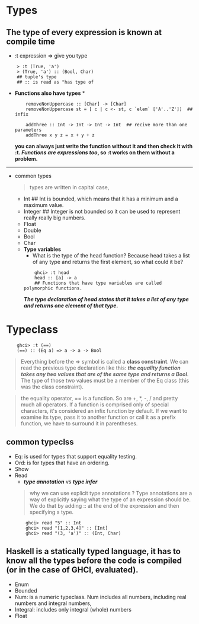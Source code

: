 # Types
## The type of every expression is known at compile time
* :t expression => give you type
```
    > :t (True, 'a')  
    > (True, 'a') :: (Bool, Char)
    ## tuple's type
    ## :: is read as "has type of 
```
* **Functions also have types**
    * 
    ```
        removeNonUppercase :: [Char] -> [Char]  
        removeNonUppercase st = [ c | c <- st, c `elem` ['A'..'Z']]  ## infix
    ```
    ```
        addThree :: Int -> Int -> Int -> Int  ## recive more than one parameters
        addThree x y z = x + y + z 
    ```
    **you can always just write the function without it and then check it with :t. ***Functions are expressions too***, so :t works on them without a problem.**
***
* common types
    > types are written in capital case,
    * Int ## Int is bounded, which means that it has a minimum and a maximum value. 
    * Integer ## Integer is not bounded so it can be used to represent really really big numbers. 
    * Float 
    * Double
    * Bool
    * Char
    * **Type variables**
        * What is the type of the head function? Because head takes a list of any type and returns the first element, so what could it be?
        ```
            ghci> :t head  
            head :: [a] -> a  
            ## Functions that have type variables are called polymorphic functions. 
        ```
        ***The type declaration of head states that it takes a list of any type and returns one element of that type.***

# **Typeclass**
```
    ghci> :t (==)  
    (==) :: (Eq a) => a -> a -> Bool 
```
> Everything before the => symbol is called a **class constraint**. We can read the previous type declaration like this: ***the equality function takes any two values that are of the same type and returns a Bool***. The type of those two values must be a member of the Eq class (this was the class constraint).
    
> the equality operator, == is a function. So are +, *, -, / and pretty much all operators. If a function is comprised only of special characters, it's considered an infix function by default. If we want to examine its type, pass it to another function or call it as a prefix function, we have to surround it in parentheses.

## common typeclss
* Eq: is used for types that support equality testing.
* Ord: is for types that have an ordering.
* Show
* Read
    * ***type annotation*** vs ***type infer***
    > why we can use explicit type annotations ? Type annotations are a way of explicitly saying what the type of an expression should be. We do that by adding :: at the end of the expression and then specifying a type.
    ```
        ghci> read "5" :: Int
        ghci> read "[1,2,3,4]" :: [Int]  
        ghci> read "(3, 'a')" :: (Int, Char)  
    ```
## Haskell is a statically typed language, it has to know all the types before the code is compiled (or in the case of GHCI, evaluated).
* Enum
* Bounded
* Num: is a numeric typeclass. Num includes all numbers, including real numbers and integral numbers,
* Integral: includes only integral (whole) numbers
* Float